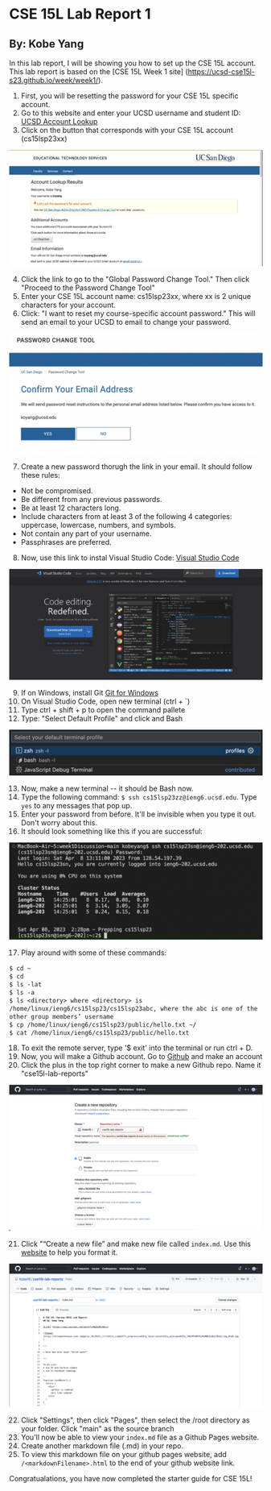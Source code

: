 # CSE 15L Lab Report 1
## By: Kobe Yang

In this lab report, I will be showing you how to set up the CSE 15L account. 
This lab report is based on the [CSE 15L Week 1 site] (https://ucsd-cse15l-s23.github.io/week/week1/).

1. First, you will be resetting the password for your CSE 15L specific account. 
2. Go to this website and enter your UCSD username and student ID: [UCSD Account Lookup](https://sdacs.ucsd.edu/~icc/index.php)
3. Click on the button that corresponds with your CSE 15L account (cs15lsp23xx)

![Image](UCSD-Account-Lookup-Screenshot.png)

4. Click the link to go to the "Global Password Change Tool." Then click "Proceed to the Password Change Tool"
5. Enter your CSE 15L account name: cs15lsp23xx, where xx is 2 unique characters for your account. 
6. Click: "I want to reset my course-specific account password." This will send an email to your UCSD to email to change your password. 

![Image](Password-change-email-screenshot.png)

7. Create a new password thorugh the link in your email. It should follow these rules: 
- Not be compromised.
- Be different from any previous passwords.
- Be at least 12 characters long.
- Include characters from at least 3 of the following 4 categories: uppercase, lowercase, numbers, and symbols.
- Not contain any part of your username.
- Passphrases are preferred.

8. Now, use this link to instal Visual Studio Code: [Visual Studio Code](https://code.visualstudio.com)

![Image](VScode-download-screenshot.png)

9. If on Windows, install Git [Git for Windows](https://gitforwindows.org)
10. On Visual Studio Code, open new terminal (ctrl + `)
11. Type ctrl + shift + p to open the command pallete
12. Type: "Select Default Profile" and click and Bash

![Image](bash-screenshot.png)

13. Now, make a new terminal -- it should be Bash now. 
14. Type the following command: `$ ssh cs15lsp23zz@ieng6.ucsd.edu`. Type `yes` to any messages that pop up. 
15. Enter your password from before. It'll be invisible when you type it out. Don't worry about this. 
16. It should look something like this if you are successful: 

![Image](SSH-information-screenshot.png)

17. Play around with some of these commands: 
```
$ cd ~
$ cd
$ ls -lat
$ ls -a
$ ls <directory> where <directory> is /home/linux/ieng6/cs15lsp23/cs15lsp23abc, where the abc is one of the other group members’ username
$ cp /home/linux/ieng6/cs15lsp23/public/hello.txt ~/
$ cat /home/linux/ieng6/cs15lsp23/public/hello.txt
```

18. To exit the remote server, type '$ exit' into the terminal or run ctrl + D. 
19. Now, you will make a Github account. Go to [Github](https://github.com) and make an account
20. Click the plus in the top right corner to make a new Github repo. Name it "cse15l-lab-reports"

![Image](make-githubaccount-screenshot.png)

21. Click "“Create a new file” and make new file called `index.md`. Use this [website](https://commonmark.org/help/) to help you format it. 

![Image](github-pages-screenshot.png)

22. Click "Settings", then click "Pages", then select the /root directory as your folder. Click "main" as the source branch
23. You'll now be able to view your `index.md` file as a Github Pages website. 
24. Create another markdown file (.md) in your repo. 
25. To view this markdown file on your github pages website, add `/<markdownFilename>.html` to the end of your github website link. 



Congratualations, you have now completed the starter guide for CSE 15L!



